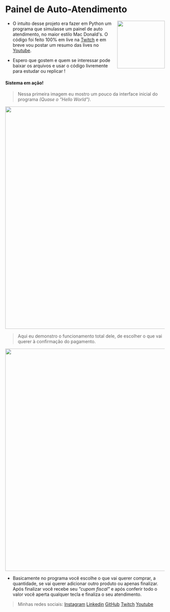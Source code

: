 
# Painel de Auto-Atendimento
<img src="https://i.imgur.com/qngJv3q.png" align="right" width="150">

- O intuito desse projeto era fazer em Python um programa que simulasse um painel de auto atendimento, no maior estilo Mac Donald's.
O código foi feito 100% em live na [Twitch](https://www.twitch.tv/calebeevangelista) e em breve vou postar um resumo das lives no [Youtube](https://www.youtube.com/channel/UCkXx8-TUjR_OUIzcOqdVDuw).

- Espero que gostem e quem se interessar pode baixar os arquivos e usar o código livremente para estudar ou replicar !

#### Sistema em ação!

> Nessa primeira imagem eu mostro um pouco da interface inicial do programa *(Quase o "Hello World")*.
<img src="https://i.imgur.com/iMyS0b0.gif" width="700">

> Aqui eu demonstro o funcionamento total dele, de escolher o que vai querer à confirmação do pagamento.
<img src="https://i.imgur.com/vfjuXtm.gif" width="700">

- Basicamente no programa você escolhe o que vai querer comprar, a quantidade, se vai querer adicionar outro produto ou apenas finalizar. Após finalizar você recebe seu *"cupom fiscal"* e após conferir todo o valor você aperta qualquer tecla e finaliza o seu atendimento.

> Minhas redes sociais:
[Instagram](https://www.instagram.com/calebeevangelista/)
[Linkedin](https://www.linkedin.com/in/calebeevangelista/)
[GitHub](https://github.com/CalebeEvangelista)
[Twitch](https://www.twitch.tv/calebeevangelista)
[Youtube](https://www.youtube.com/channel/UCkXx8-TUjR_OUIzcOqdVDuw)